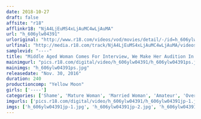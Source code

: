 ```yaml
---
date: 2018-10-27
draft: false
affsite: "r18"
afflinkr18: "NjA4LjEuMS4xLjAuMC4wLjAuMA"
url: "h_606ylw04391"
urloriginal: "http://www.r18.com/videos/vod/movies/detail/-/id=h_606ylw04391"
urlfinal: "http://media.r18.com/track/NjA4LjEuMS4xLjAuMC4wLjAuMA/videos/vod/movies/detail/-/id=h_606ylw04391"
samplevid: "----"
title: "Middle Aged Woman Comes For Interview, We Make Her Audition In Embarrassing Outfits!"
mainimgurl: "pics.r18.com/digital/video/h_606ylw04391/h_606ylw04391ps.jpg"
mainimgs: "h_606ylw04391ps.jpg"
releasedate: "Nov. 30, 2016"
duration: 240
productioncomp: "Yellow Moon"
girls: ['----']
categories: ['Shame', 'Mature Woman', 'Married Woman', 'Amateur', 'Over 4 Hours']
imgurls: ['pics.r18.com/digital/video/h_606ylw04391/h_606ylw04391jp-1.jpg', 'pics.r18.com/digital/video/h_606ylw04391/h_606ylw04391jp-2.jpg', 'pics.r18.com/digital/video/h_606ylw04391/h_606ylw04391jp-3.jpg', 'pics.r18.com/digital/video/h_606ylw04391/h_606ylw04391jp-4.jpg', 'pics.r18.com/digital/video/h_606ylw04391/h_606ylw04391jp-5.jpg', 'pics.r18.com/digital/video/h_606ylw04391/h_606ylw04391jp-6.jpg', 'pics.r18.com/digital/video/h_606ylw04391/h_606ylw04391jp-7.jpg', 'pics.r18.com/digital/video/h_606ylw04391/h_606ylw04391jp-8.jpg', 'pics.r18.com/digital/video/h_606ylw04391/h_606ylw04391jp-9.jpg', 'pics.r18.com/digital/video/h_606ylw04391/h_606ylw04391jp-10.jpg', 'pics.r18.com/digital/video/h_606ylw04391/h_606ylw04391jp-11.jpg', 'pics.r18.com/digital/video/h_606ylw04391/h_606ylw04391jp-12.jpg', 'pics.r18.com/digital/video/h_606ylw04391/h_606ylw04391jp-13.jpg', 'pics.r18.com/digital/video/h_606ylw04391/h_606ylw04391jp-14.jpg', 'pics.r18.com/digital/video/h_606ylw04391/h_606ylw04391jp-15.jpg', 'pics.r18.com/digital/video/h_606ylw04391/h_606ylw04391jp-16.jpg', 'pics.r18.com/digital/video/h_606ylw04391/h_606ylw04391jp-17.jpg', 'pics.r18.com/digital/video/h_606ylw04391/h_606ylw04391jp-18.jpg', 'pics.r18.com/digital/video/h_606ylw04391/h_606ylw04391jp-19.jpg', 'pics.r18.com/digital/video/h_606ylw04391/h_606ylw04391jp-20.jpg']
imgs: ['h_606ylw04391jp-1.jpg', 'h_606ylw04391jp-2.jpg', 'h_606ylw04391jp-3.jpg', 'h_606ylw04391jp-4.jpg', 'h_606ylw04391jp-5.jpg', 'h_606ylw04391jp-6.jpg', 'h_606ylw04391jp-7.jpg', 'h_606ylw04391jp-8.jpg', 'h_606ylw04391jp-9.jpg', 'h_606ylw04391jp-10.jpg', 'h_606ylw04391jp-11.jpg', 'h_606ylw04391jp-12.jpg', 'h_606ylw04391jp-13.jpg', 'h_606ylw04391jp-14.jpg', 'h_606ylw04391jp-15.jpg', 'h_606ylw04391jp-16.jpg', 'h_606ylw04391jp-17.jpg', 'h_606ylw04391jp-18.jpg', 'h_606ylw04391jp-19.jpg', 'h_606ylw04391jp-20.jpg']
---
```

